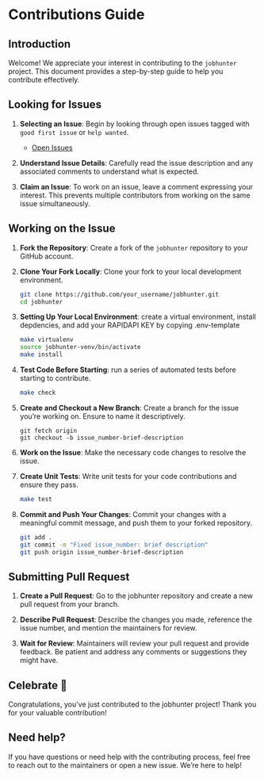 # Contributions Guide

## Introduction

Welcome! We appreciate your interest in contributing to the `jobhunter` project. This document provides a step-by-step guide to help you contribute effectively.

## Looking for Issues

1. **Selecting an Issue**: Begin by looking through open issues tagged with `good first issue` or `help wanted`. 
   - [Open Issues](https://github.com/espin086/jobhunter/issues)
   
2. **Understand Issue Details**: Carefully read the issue description and any associated comments to understand what is expected.

3. **Claim an Issue**: To work on an issue, leave a comment expressing your interest. This prevents multiple contributors from working on the same issue simultaneously.

## Working on the Issue

1. **Fork the Repository**: Create a fork of the `jobhunter` repository to your GitHub account.

2. **Clone Your Fork Locally**: Clone your fork to your local development environment.

   ```bash
   git clone https://github.com/your_username/jobhunter.git
   cd jobhunter
    ```

3. **Setting Up Your Local Environment**: create a virtual environment, install depdencies, and add your RAPIDAPI KEY by copying .env-template
    ```bash
    make virtualenv
    source jobhunter-venv/bin/activate
    make install
    ```

4. **Test Code Before Starting**: run a series of automated tests before starting to contribute. 

    ```bash
    make check
    ```

5. **Create and Checkout a New Branch**: Create a branch for the issue you’re working on. Ensure to name it descriptively.
    ```
    git fetch origin
    git checkout -b issue_number-brief-description
    ```

6. **Work on the Issue**: Make the necessary code changes to resolve the issue.

7. **Create Unit Tests**: Write unit tests for your code contributions and ensure they pass.

    ```bash
    make test
    ```

8. **Commit and Push Your Changes**: Commit your changes with a meaningful commit message, and push them to your forked repository.

    ```bash
    git add .
    git commit -m "Fixed issue_number: brief description"
    git push origin issue_number-brief-description
    ```

## Submitting Pull Request

1. **Create a Pull Request**: Go to the jobhunter repository and create a new pull request from your branch.


2. **Describe Pull Request**: Describe the changes you made, reference the issue number, and mention the maintainers for review.

3. **Wait for Review**: Maintainers will review your pull request and provide feedback. Be patient and address any comments or suggestions they might have.

## Celebrate 🎉

Congratulations, you’ve just contributed to the jobhunter project! Thank you for your valuable contribution!

## Need help?

If you have questions or need help with the contributing process, feel free to reach out to the maintainers or open a new issue. We’re here to help!